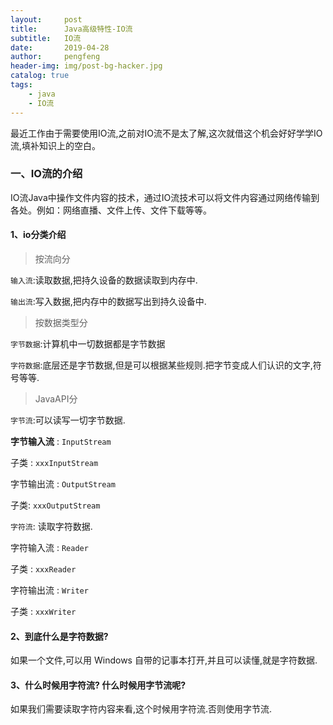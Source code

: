 ```yaml
---
layout:     post
title:      Java高级特性-IO流
subtitle:   IO流
date:       2019-04-28
author:     pengfeng
header-img: img/post-bg-hacker.jpg
catalog: true
tags:
    - java
    - IO流
---
```


最近工作由于需要使用IO流,之前对IO流不是太了解,这次就借这个机会好好学学IO流,填补知识上的空白。



### 一、IO流的介绍
IO流Java中操作文件内容的技术，通过IO流技术可以将文件内容通过网络传输到各处。例如：网络直播、文件上传、文件下载等等。

#### 1、io分类介绍
>按流向分

`输入流`:读取数据,把持久设备的数据读取到内存中.

`输出流`:写入数据,把内存中的数据写出到持久设备中.

>按数据类型分

`字节数据`:计算机中一切数据都是字节数据

`字符数据`:底层还是字节数据,但是可以根据某些规则.把字节变成人们认识的文字,符号等等.

>JavaAPI分

`字节流`:可以读写一切字节数据.

**字节输入流** : `InputStream`

子类 : `xxxInputStream`

字节输出流 : `OutputStream`

子类: `xxxOutputStream`

`字符流`: 读取字符数据.

字符输入流 : `Reader`

  子类 : `xxxReader`
  
字符输出流 : `Writer`

  子类 : `xxxWriter`

#### 2、到底什么是字符数据?

如果一个文件,可以用 Windows 自带的记事本打开,并且可以读懂,就是字符数据.

#### 3、什么时候用字符流? 什么时候用字节流呢?
  如果我们需要读取字符内容来看,这个时候用字符流.否则使用字节流.